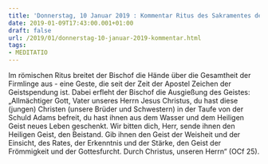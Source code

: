 ```yaml
---
title: 'Donnerstag, 10 Januar 2019 : Kommentar Ritus des Sakramentes der Firmung'
date: 2019-01-09T17:43:00.001+01:00
draft: false
url: /2019/01/donnerstag-10-januar-2019-kommentar.html
tags: 
- MEDITATIO
---
```


Im römischen Ritus breitet der Bischof die Hände über die Gesamtheit der Firmlinge aus - eine Geste, die seit der Zeit der Apostel Zeichen der Geistspendung ist. Dabei erfleht der Bischof die Ausgießung des Geistes: „Allmächtiger Gott, Vater unseres Herrn Jesus Christus, du hast diese (jungen) Christen (unsere Brüder und Schwestern) in der Taufe von der Schuld Adams befreit, du hast ihnen aus dem Wasser und dem Heiligen Geist neues Leben geschenkt. Wir bitten dich, Herr, sende ihnen den Heiligen Geist, den Beistand. Gib ihnen den Geist der Weisheit und der Einsicht, des Rates, der Erkenntnis und der Stärke, den Geist der Frömmigkeit und der Gottesfurcht. Durch Christus, unseren Herrn“ (OCf 25).